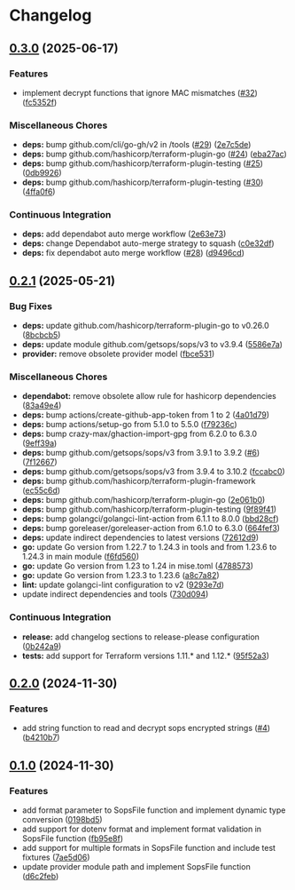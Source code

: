 # Changelog

## [0.3.0](https://github.com/nobbs/terraform-provider-sops/compare/v0.2.1...v0.3.0) (2025-06-17)


### Features

* implement decrypt functions that ignore MAC mismatches ([#32](https://github.com/nobbs/terraform-provider-sops/issues/32)) ([fc5352f](https://github.com/nobbs/terraform-provider-sops/commit/fc5352f2b93c180a79f86963ebce8d3c630e5612))


### Miscellaneous Chores

* **deps:** bump github.com/cli/go-gh/v2 in /tools ([#29](https://github.com/nobbs/terraform-provider-sops/issues/29)) ([2e7c5de](https://github.com/nobbs/terraform-provider-sops/commit/2e7c5deb24899797f52639ad28d16b2222d9e1ba))
* **deps:** bump github.com/hashicorp/terraform-plugin-go ([#24](https://github.com/nobbs/terraform-provider-sops/issues/24)) ([eba27ac](https://github.com/nobbs/terraform-provider-sops/commit/eba27ac066e651aec98e0b9a9d2b755d6136d6f4))
* **deps:** bump github.com/hashicorp/terraform-plugin-testing ([#25](https://github.com/nobbs/terraform-provider-sops/issues/25)) ([0db9926](https://github.com/nobbs/terraform-provider-sops/commit/0db9926fc970d8784f766754189e4b6b16e115f5))
* **deps:** bump github.com/hashicorp/terraform-plugin-testing ([#30](https://github.com/nobbs/terraform-provider-sops/issues/30)) ([4ffa0f6](https://github.com/nobbs/terraform-provider-sops/commit/4ffa0f6c64b106ec38eec3dbef0eb22a451e2f7a))


### Continuous Integration

* **deps:** add dependabot auto merge workflow ([2e63e73](https://github.com/nobbs/terraform-provider-sops/commit/2e63e73eaf9815f1a4b992b5759f003d0f73eaf7))
* **deps:** change Dependabot auto-merge strategy to squash ([c0e32df](https://github.com/nobbs/terraform-provider-sops/commit/c0e32df7b538641a729275054e15a5218b29803d))
* **deps:** fix dependabot auto merge workflow ([#28](https://github.com/nobbs/terraform-provider-sops/issues/28)) ([d9496cd](https://github.com/nobbs/terraform-provider-sops/commit/d9496cd7b490b18f672038f20856a90145612b17))

## [0.2.1](https://github.com/nobbs/terraform-provider-sops/compare/v0.2.0...v0.2.1) (2025-05-21)


### Bug Fixes

* **deps:** update github.com/hashicorp/terraform-plugin-go to v0.26.0 ([8bcbcb5](https://github.com/nobbs/terraform-provider-sops/commit/8bcbcb5425d0d7e4dd672febdbd64554b4374b8d))
* **deps:** update module github.com/getsops/sops/v3 to v3.9.4 ([5586e7a](https://github.com/nobbs/terraform-provider-sops/commit/5586e7a0c72566f7babb4aa2ed0ad0c5bd3e91bf))
* **provider:** remove obsolete provider model ([fbce531](https://github.com/nobbs/terraform-provider-sops/commit/fbce531aca644bc4ea9a8d2f7ff75adaba43eb54))


### Miscellaneous Chores

* **dependabot:** remove obsolete allow rule for hashicorp dependencies ([83a49e4](https://github.com/nobbs/terraform-provider-sops/commit/83a49e4332be31dd6b6a198661456a0926720398))
* **deps:** bump actions/create-github-app-token from 1 to 2 ([4a01d79](https://github.com/nobbs/terraform-provider-sops/commit/4a01d79eb170fffdd1b4a470faa3429af71afd62))
* **deps:** bump actions/setup-go from 5.1.0 to 5.5.0 ([f79236c](https://github.com/nobbs/terraform-provider-sops/commit/f79236cd11da64267c03e8462687dc296e9418b3))
* **deps:** bump crazy-max/ghaction-import-gpg from 6.2.0 to 6.3.0 ([9eff39a](https://github.com/nobbs/terraform-provider-sops/commit/9eff39a4961b772d59f2ec343061a754f2a964c0))
* **deps:** bump github.com/getsops/sops/v3 from 3.9.1 to 3.9.2 ([#6](https://github.com/nobbs/terraform-provider-sops/issues/6)) ([7f12667](https://github.com/nobbs/terraform-provider-sops/commit/7f12667cde7de5b6198c0344288c70631f13ab75))
* **deps:** bump github.com/getsops/sops/v3 from 3.9.4 to 3.10.2 ([fccabc0](https://github.com/nobbs/terraform-provider-sops/commit/fccabc06016b9f55da6609488b41122e0b8f731a))
* **deps:** bump github.com/hashicorp/terraform-plugin-framework ([ec55c6d](https://github.com/nobbs/terraform-provider-sops/commit/ec55c6d0cb96602d77e9315d8bac943aabe3cbdf))
* **deps:** bump github.com/hashicorp/terraform-plugin-go ([2e061b0](https://github.com/nobbs/terraform-provider-sops/commit/2e061b0a66494a00c39fb1008151fb76149b36dc))
* **deps:** bump github.com/hashicorp/terraform-plugin-testing ([9f89f41](https://github.com/nobbs/terraform-provider-sops/commit/9f89f417083f2ea0ec73e1d88a01a89be362008e))
* **deps:** bump golangci/golangci-lint-action from 6.1.1 to 8.0.0 ([bbd28cf](https://github.com/nobbs/terraform-provider-sops/commit/bbd28cf4ee76084aa59782ee1c0d264f6ee6f77a))
* **deps:** bump goreleaser/goreleaser-action from 6.1.0 to 6.3.0 ([664fef3](https://github.com/nobbs/terraform-provider-sops/commit/664fef3bcb97b181b598d830b13b36ebec4b556a))
* **deps:** update indirect dependencies to latest versions ([72612d9](https://github.com/nobbs/terraform-provider-sops/commit/72612d9bd3faae6870d55b80bfc61f832a80d229))
* **go:** update Go version from 1.22.7 to 1.24.3 in tools and from 1.23.6 to 1.24.3 in main module ([f6fd560](https://github.com/nobbs/terraform-provider-sops/commit/f6fd56094e72f48615f917c4af5d7c95706fde1c))
* **go:** update Go version from 1.23 to 1.24 in mise.toml ([4788573](https://github.com/nobbs/terraform-provider-sops/commit/4788573a4725400cd4a87a7664e2e76373e80560))
* **go:** update Go version from 1.23.3 to 1.23.6 ([a8c7a82](https://github.com/nobbs/terraform-provider-sops/commit/a8c7a82fb5a536bcdf03c8f87c05185e54cd1413))
* **lint:** update golangci-lint configuration to v2 ([9293e7d](https://github.com/nobbs/terraform-provider-sops/commit/9293e7d5b5828a32136fe5a05b75772a83e4e6ef))
* update indirect dependencies and tools ([730d094](https://github.com/nobbs/terraform-provider-sops/commit/730d094c026a58fb64186c70a2be71d83944e927))


### Continuous Integration

* **release:** add changelog sections to release-please configuration ([0b242a9](https://github.com/nobbs/terraform-provider-sops/commit/0b242a9a0ab0167f7015fe0396740459b3c725f0))
* **tests:** add support for Terraform versions 1.11.* and 1.12.* ([95f52a3](https://github.com/nobbs/terraform-provider-sops/commit/95f52a3f35771b0c30dd8a4713ade18050e457e7))

## [0.2.0](https://github.com/nobbs/terraform-provider-sops/compare/v0.1.0...v0.2.0) (2024-11-30)


### Features

* add string function to read and decrypt sops encrypted strings ([#4](https://github.com/nobbs/terraform-provider-sops/issues/4)) ([b4210b7](https://github.com/nobbs/terraform-provider-sops/commit/b4210b7404db349a324f2dd606da62f5c82bcfcd))

## [0.1.0](https://github.com/nobbs/terraform-provider-sops/compare/v0.0.1...v0.1.0) (2024-11-30)


### Features

* add format parameter to SopsFile function and implement dynamic type conversion ([0198bd5](https://github.com/nobbs/terraform-provider-sops/commit/0198bd5cfc1283110a79dd96d6abb17b334fe7e1))
* add support for dotenv format and implement format validation in SopsFile function ([fb95e8f](https://github.com/nobbs/terraform-provider-sops/commit/fb95e8fdd147f2d983d37f9db8bbcfc5a1643780))
* add support for multiple formats in SopsFile function and include test fixtures ([7ae5d06](https://github.com/nobbs/terraform-provider-sops/commit/7ae5d06d2f3cbf2d0002a2ec0985c804213997e6))
* update provider module path and implement SopsFile function ([d6c2feb](https://github.com/nobbs/terraform-provider-sops/commit/d6c2feb95176e49d48d8ce2c4cb1d743301d080d))
